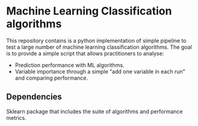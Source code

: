 # Machine Learning Classification algorithms 
This repository contains is a python implementation of simple pipeline to test a large number of machine learning classification algorithms. The goal is to provide a simple script that allows practitioners to analyse:

- Prediction performance with ML algorithms.
- Variable importance through a simple "add one variable in each run" and comparing performance.


## Dependencies
Sklearn package that includes the suite of algorithms and performance metrics.
